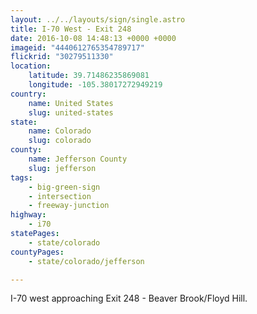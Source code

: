 ```yaml
---
layout: ../../layouts/sign/single.astro
title: I-70 West - Exit 248
date: 2016-10-08 14:48:13 +0000 +0000
imageid: "4440612765354789717"
flickrid: "30279511330"
location:
    latitude: 39.71486235869081
    longitude: -105.38017272949219
country:
    name: United States
    slug: united-states
state:
    name: Colorado
    slug: colorado
county:
    name: Jefferson County
    slug: jefferson
tags:
    - big-green-sign
    - intersection
    - freeway-junction
highway:
    - i70
statePages:
    - state/colorado
countyPages:
    - state/colorado/jefferson

---
```

I-70 west approaching Exit 248 - Beaver Brook/Floyd Hill.